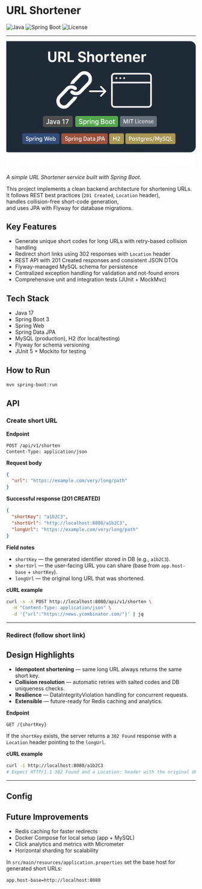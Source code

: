 # URL Shortener

![Java](https://img.shields.io/badge/Java-17-orange)
![Spring Boot](https://img.shields.io/badge/Spring%20Boot-3-brightgreen)
![License](https://img.shields.io/badge/license-MIT-blue)

---

![Banner](https://raw.githubusercontent.com/aseemjan/url-shortener/main/src/main/assets/banner.png)



*A simple URL Shortener service built with Spring Boot.*

This project implements a clean backend architecture for shortening URLs.  
It follows REST best practices (`201 Created`, `Location` header),  
handles collision-free short-code generation,  
and uses JPA with Flyway for database migrations.

## Key Features
* Generate unique short codes for long URLs with retry-based collision handling
* Redirect short links using 302 responses with `Location` header
* REST API with 201 Created responses and consistent JSON DTOs
* Flyway-managed MySQL schema for persistence
* Centralized exception handling for validation and not-found errors
* Comprehensive unit and integration tests (JUnit + MockMvc)

## Tech Stack

* Java 17
* Spring Boot 3
* Spring Web
* Spring Data JPA
* MySQL (production), H2 (for local/testing)
* Flyway for schema versioning
* JUnit 5 + Mockito for testing

## How to Run

```bash
mvn spring-boot:run
```

## API

### Create short URL

**Endpoint**

```
POST /api/v1/shorten
Content-Type: application/json
```

**Request body**

```json
{
  "url": "https://example.com/very/long/path"
}
```

**Successful response (201 CREATED)**

```json
{
  "shortKey": "a1b2C3",
  "shortUrl": "http://localhost:8080/a1b2C3",
  "longUrl": "https://example.com/very/long/path"
}
```

**Field notes**

* `shortKey` — the generated identifier stored in DB (e.g., `a1b2C3`).
* `shortUrl` — the user-facing URL you can share (base from `app.host-base` + `shortKey`).
* `longUrl` — the original long URL that was shortened.

**cURL example**

```bash
curl -s -X POST http://localhost:8080/api/v1/shorten \
  -H "Content-Type: application/json" \
  -d '{"url":"https://news.ycombinator.com/"}' | jq
```

---

### Redirect (follow short link)

## Design Highlights
* **Idempotent shortening** — same long URL always returns the same short key.
* **Collision resolution** — automatic retries with salted codes and DB uniqueness checks.
* **Resilience** — DataIntegrityViolation handling for concurrent requests.
* **Extensible** — future-ready for Redis caching and analytics.


**Endpoint**

```
GET /{shortKey}
```

If the `shortKey` exists, the server returns a `302 Found` response with a `Location` header pointing to the `longUrl`.

**cURL example**

```bash
curl -i http://localhost:8080/a1b2C3
# Expect HTTP/1.1 302 Found and a Location: header with the original URL
```

---

## Config

## Future Improvements
* Redis caching for faster redirects
* Docker Compose for local setup (app + MySQL)
* Click analytics and metrics with Micrometer
* Horizontal sharding for scalability


In `src/main/resources/application.properties` set the base host for generated short URLs:

```
app.host-base=http://localhost:8080
```
